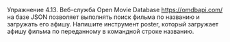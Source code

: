 Упражнение 4.13. Веб-служба Open Movie Database https://omdbapi.com/ на базе JSON позволяет выполнять поиск фильма по названию и загружать его афишу.
Напишите инструмент poster, который загружает афишу фильма по переданному в командной строке названию.
